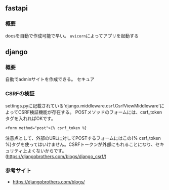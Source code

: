 ## fastapi
### 概要
docsを自動で作成可能で早い。
`uvicorn`によってアプリを起動する


## django
### 概要
自動でadminサイトを作成できる。
セキュア

### CSRFの検証
settings.pyに記載されている'django.middleware.csrf.CsrfViewMiddleware'によってCSRF検証機能が存在する。
POSTメソッドのフォームには、csrf_tokenタグを入れればOKです。

`<form method="post">{% csrf_token %}`

注意点として、外部のURLに対してPOSTするフォームにはこの{% csrf_token %}タグを使ってはいけません。CSRFトークンが外部にもれることになり、セキュリティ上よくないからです。(https://djangobrothers.com/blogs/django_csrf/)


### 参考サイト
- https://djangobrothers.com/blogs/
